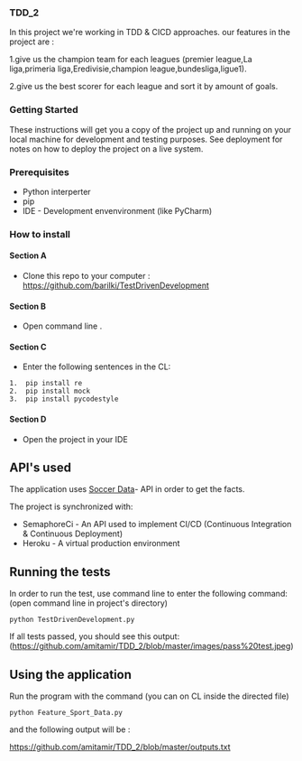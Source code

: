 ### TDD_2
In this project we're working in TDD & CICD approaches.
our features in the project are :   


1.give us the champion team for each leagues (premier league,La liga,primeria liga,Eredivisie,champion league,bundesliga,ligue1).

2.give us the best scorer for each league and sort it by amount of goals.


### Getting Started
These instructions will get you a copy of the project up and running on your local machine for development and testing purposes. See deployment for notes on how to deploy the project on a live system.

### Prerequisites
* Python interperter
* pip
* IDE - Development envenvironment (like PyCharm)

### How to install

#### Section A
* Clone this repo to your computer : https://github.com/barilki/TestDrivenDevelopment

#### Section B
* Open command line .

#### Section C
* Enter the following sentences in the CL:

```
1.  pip install re 
2.  pip install mock
3.  pip install pycodestyle
```

#### Section D
* Open the project in your IDE


## API's used 
The application uses [Soccer Data](https://www.football-data.org)- API in order to get the facts.

The project is synchronized with:
* SemaphoreCi - An API used to implement CI/CD (Continuous Integration & Continuous Deployment)
* Heroku - A virtual production environment

## Running the tests 
In order to run the test, use command line to enter the following command: (open command line in project's directory)
 ```
 python TestDrivenDevelopment.py
 ```
If all tests passed, you should see this output:
(https://github.com/amitamir/TDD_2/blob/master/images/pass%20test.jpeg)
  
  
## Using the application
Run the program with the command (you can on CL inside the directed file)
```
python Feature_Sport_Data.py
```
and the following output will be :

https://github.com/amitamir/TDD_2/blob/master/outputs.txt
